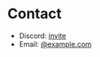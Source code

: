 # Contact

- Discord: [invite][discord]
- Email: [@example.com][email]

<!-- Link aliases -->

<!-- Contact -->

[discord]: https://discord.gg/
[email]: mailto:@example.com
